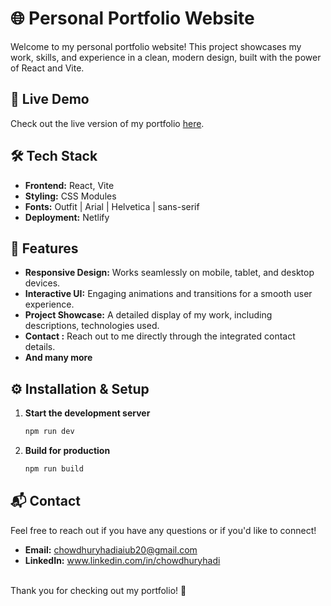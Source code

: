 # 🌐 Personal Portfolio Website

Welcome to my personal portfolio website! This project showcases my work, skills, and experience in a clean, modern design, built with the power of React and Vite.

## 🚀 Live Demo

Check out the live version of my portfolio [here](https://abdulhadiportfolio.netlify.app/).

## 🛠️ Tech Stack

- **Frontend:** React, Vite
- **Styling:** CSS Modules
- **Fonts:** Outfit | Arial | Helvetica | sans-serif
- **Deployment:** Netlify

## 🎨 Features

- **Responsive Design:** Works seamlessly on mobile, tablet, and desktop devices.
- **Interactive UI:** Engaging animations and transitions for a smooth user experience.
- **Project Showcase:** A detailed display of my work, including descriptions, technologies used.
- **Contact :** Reach out to me directly through the integrated contact details.
- **And many more**

## ⚙️ Installation & Setup

1. **Start the development server**
   ```bash
   npm run dev
2. **Build for production**
   ```bash
   npm run build

## 📬 Contact
Feel free to reach out if you have any questions or if you'd like to connect!
- **Email:** chowdhuryhadiaiub20@gmail.com
- **LinkedIn:** www.linkedin.com/in/chowdhuryhadi

</br>
Thank you for checking out my portfolio! 🙌

